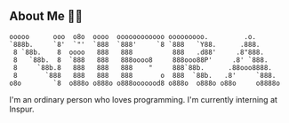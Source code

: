 ## About Me 👋😀

<!--
**NilEra-K/NilEra-K** is a ✨ _special_ ✨ repository because its `README.md` (this file) appears on your GitHub profile.

Here are some ideas to get you started:

- 🔭 I’m currently working on ...
- 🌱 I’m currently learning ...
- 👯 I’m looking to collaborate on ...
- 🤔 I’m looking for help with ...
- 💬 Ask me about ...
- 📫 How to reach me: ...
- 😄 Pronouns: ...
- ⚡ Fun fact: ...
-->
```
ooooo      ooo  o8o  oooo  oooooooooooo ooooooooo.         .o.       
`888b.     `8'  `"'  `888  `888'     `8 `888   `Y88.      .888.      
 8 `88b.    8  oooo   888   888          888   .d88'     .8"888.     
 8   `88b.  8  `888   888   888oooo8     888ooo88P'     .8' `888.    
 8     `88b.8   888   888   888    "     888`88b.      .88ooo8888.   
 8       `888   888   888   888       o  888  `88b.   .8'     `888.  
o8o        `8  o888o o888o o888ooooood8 o888o  o888o o88o     o8888o 
```                                                                                                                                       

I'm an ordinary person who loves programming. I'm currently interning at Inspur.

